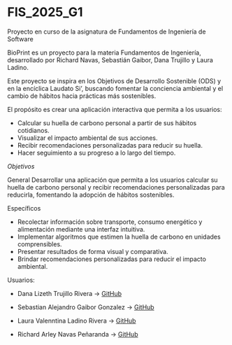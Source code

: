 # FIS\_2025\_G1

Proyecto en curso de la asignatura de Fundamentos de Ingeniería de Software

BioPrint es un proyecto para la materia Fundamentos de Ingeniería, desarrollado por Richard Navas, Sebastián Gaibor, Dana Trujillo y Laura Ladino.

Este proyecto se inspira en los Objetivos de Desarrollo Sostenible (ODS) y en la encíclica Laudato Si’, buscando fomentar la conciencia ambiental y el cambio de hábitos hacia prácticas más sostenibles.

El propósito es crear una aplicación interactiva que permita a los usuarios:

* Calcular su huella de carbono personal a partir de sus hábitos cotidianos.
* Visualizar el impacto ambiental de sus acciones.
* Recibir recomendaciones personalizadas para reducir su huella.
* Hacer seguimiento a su progreso a lo largo del tiempo.

*Objetivos*

General
Desarrollar una aplicación que permita a los usuarios calcular su huella de carbono personal y recibir recomendaciones personalizadas para reducirla, fomentando la adopción de hábitos sostenibles.

Específicos

* Recolectar información sobre transporte, consumo energético y alimentación mediante una interfaz intuitiva.
* Implementar algoritmos que estimen la huella de carbono en unidades comprensibles.
* Presentar resultados de forma visual y comparativa.
* Brindar recomendaciones personalizadas para reducir el impacto ambiental.

Usuarios:
- Dana Lizeth Trujillo Rivera → [GitHub](https://github.com/daliz-18)

- Sebastian Alejandro Gaibor Gonzalez  → [GitHub](https://github.com/SebastianGaibor)

- Laura Valenntina Ladino Rivera  → [GitHub](https://github.com/githublauraa)

- Richard Arley Navas Peñaranda → [GitHub](https://github.com/richnav221)
